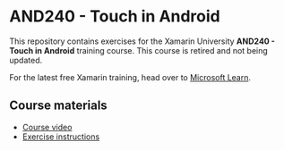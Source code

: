 # AND240 - Touch in Android

This repository contains exercises for the Xamarin University **AND240 - Touch in Android** training course.
This course is retired and not being updated.

For the latest free Xamarin training, head over to [Microsoft Learn](https://aka.ms/learn-xamarin).

## Course materials

* [Course video](https://youtu.be/aId15V5fc-c)
* [Exercise instructions](https://XamarinUniversity.github.io/AND240/)
